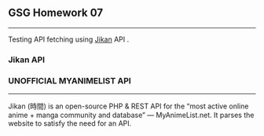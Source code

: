 ## GSG Homework 07
---


Testing API fetching using [Jikan](https://jikan.moe/) API .


### Jikan API
### UNOFFICIAL MYANIMELIST API
---

Jikan (時間) is an open-source PHP & REST API for the “most active online anime + manga community and database” — MyAnimeList.net. It parses the website to satisfy the need for an API.